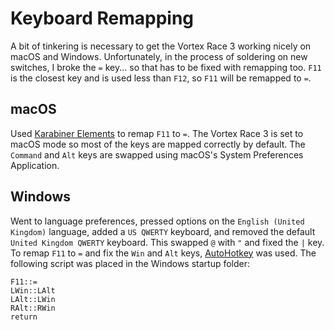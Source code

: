 # Keyboard Remapping

A bit of tinkering is necessary to get the Vortex Race 3 working nicely on macOS and Windows. Unfortunately,
in the process of soldering on new switches, I broke the `=` key... so that has to be fixed with remapping
too. `F11` is the closest key and is used less than `F12`, so `F11` will be remapped to `=`.

## macOS

Used [Karabiner Elements](https://karabiner-elements.pqrs.org/) to remap `F11` to `=`. The Vortex Race
3 is set to macOS mode so most of the keys are mapped correctly by default. The `Command` and `Alt` keys
are swapped using macOS's System Preferences Application.

## Windows

Went to language preferences, pressed options on the `English (United Kingdom)` language, added a `US QWERTY`
keyboard, and removed the default `United Kingdom QWERTY` keyboard. This swapped `@` with `"` and fixed the `|`
key. To remap `F11` to `=` and fix the `Win` and `Alt` keys, [AutoHotkey](https://www.autohotkey.com/) was
used. The following script was placed in the Windows startup folder:

```
F11::=
LWin::LAlt
LAlt::LWin
RAlt::RWin
return
```
